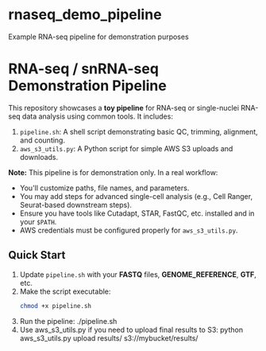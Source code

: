 # rnaseq_demo_pipeline
Example RNA-seq pipeline for demonstration purposes

# RNA-seq / snRNA-seq Demonstration Pipeline

This repository showcases a **toy pipeline** for RNA-seq or single-nuclei RNA-seq data analysis using common tools. It includes:

1. `pipeline.sh`: A shell script demonstrating basic QC, trimming, alignment, and counting.
2. `aws_s3_utils.py`: A Python script for simple AWS S3 uploads and downloads.

**Note:** This pipeline is for demonstration only. In a real workflow:
- You'll customize paths, file names, and parameters.
- You may add steps for advanced single-cell analysis (e.g., Cell Ranger, Seurat-based downstream steps).
- Ensure you have tools like Cutadapt, STAR, FastQC, etc. installed and in your `$PATH`.
- AWS credentials must be configured properly for `aws_s3_utils.py`.

## Quick Start
1. Update `pipeline.sh` with your **FASTQ** files, **GENOME_REFERENCE**, **GTF**, etc.
2. Make the script executable:  
   ```bash
   chmod +x pipeline.sh

3. Run the pipeline:
  ./pipeline.sh
4. Use aws_s3_utils.py if you need to upload final results to S3:
   python aws_s3_utils.py upload results/ s3://mybucket/results/
